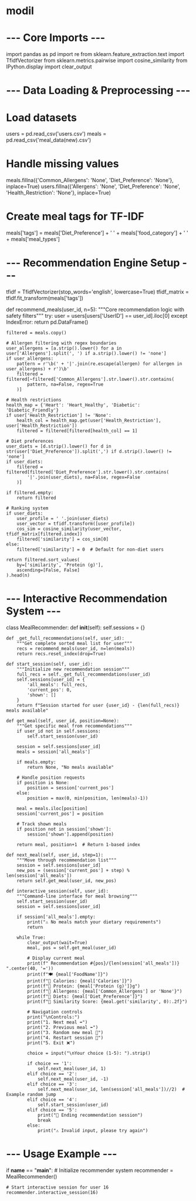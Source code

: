 # modil

# --- Core Imports ---
import pandas as pd
import re
from sklearn.feature_extraction.text import TfidfVectorizer
from sklearn.metrics.pairwise import cosine_similarity
from IPython.display import clear_output

# --- Data Loading & Preprocessing ---
# Load datasets
users = pd.read_csv('users.csv')
meals = pd.read_csv('meal_data(new).csv')

# Handle missing values
meals.fillna({'Common_Allergens': 'None', 'Diet_Preference': 'None'}, inplace=True)
users.fillna({'Allergens': 'None', 'Diet_Preference': 'None', 'Health_Restriction': 'None'}, inplace=True)

# Create meal tags for TF-IDF
meals['tags'] = meals['Diet_Preference'] + ' ' + meals['food_category'] + ' ' + meals['meal_types']

# --- Recommendation Engine Setup ---
tfidf = TfidfVectorizer(stop_words='english', lowercase=True)
tfidf_matrix = tfidf.fit_transform(meals['tags'])

def recommend_meals(user_id, n=5):
    """Core recommendation logic with safety filters"""
    try:
        user = users[users['UserID'] == user_id].iloc[0]
    except IndexError:
        return pd.DataFrame()

    filtered = meals.copy()
    
    # Allergen filtering with regex boundaries
    user_allergens = [a.strip().lower() for a in user['Allergens'].split(', ') if a.strip().lower() != 'none']
    if user_allergens:
        pattern = r'\b(' + '|'.join(re.escape(allergen) for allergen in user_allergens) + r')\b'
        filtered = filtered[~filtered['Common_Allergens'].str.lower().str.contains(
            pattern, na=False, regex=True
        )]
    
    # Health restrictions
    health_map = {'Heart': 'Heart_Healthy', 'Diabetic': 'Diabetic_Friendly'}
    if user['Health_Restriction'] != 'None':
        health_col = health_map.get(user['Health_Restriction'], user['Health_Restriction'])
        filtered = filtered[filtered[health_col] == 1]
    
    # Diet preferences
    user_diets = [d.strip().lower() for d in str(user['Diet_Preference']).split(',') if d.strip().lower() != 'none']
    if user_diets:
        filtered = filtered[filtered['Diet_Preference'].str.lower().str.contains(
            '|'.join(user_diets), na=False, regex=False
        )]
    
    if filtered.empty:
        return filtered
    
    # Ranking system
    if user_diets:
        user_profile = ' '.join(user_diets)
        user_vector = tfidf.transform([user_profile])
        cos_sim = cosine_similarity(user_vector, tfidf_matrix[filtered.index])
        filtered['similarity'] = cos_sim[0]
    else:
        filtered['similarity'] = 0  # Default for non-diet users
        
    return filtered.sort_values(
        by=['similarity', 'Protein (g)'], 
        ascending=[False, False]
    ).head(n)

# --- Interactive Recommendation System ---
class MealRecommender:
    def __init__(self):
        self.sessions = {}
        
    def _get_full_recommendations(self, user_id):
        """Get complete sorted meal list for user"""
        recs = recommend_meals(user_id, n=len(meals))
        return recs.reset_index(drop=True)
    
    def start_session(self, user_id):
        """Initialize new recommendation session"""
        full_recs = self._get_full_recommendations(user_id)
        self.sessions[user_id] = {
            'all_meals': full_recs,
            'current_pos': 0,
            'shown': []
        }
        return f"Session started for user {user_id} - {len(full_recs)} meals available"
    
    def get_meal(self, user_id, position=None):
        """Get specific meal from recommendations"""
        if user_id not in self.sessions:
            self.start_session(user_id)
            
        session = self.sessions[user_id]
        meals = session['all_meals']
        
        if meals.empty:
            return None, "No meals available"
        
        # Handle position requests
        if position is None:
            position = session['current_pos']
        else:
            position = max(0, min(position, len(meals)-1))
            
        meal = meals.iloc[position]
        session['current_pos'] = position
        
        # Track shown meals
        if position not in session['shown']:
            session['shown'].append(position)
            
        return meal, position+1  # Return 1-based index
    
    def next_meal(self, user_id, step=1):
        """Move through recommendation list"""
        session = self.sessions[user_id]
        new_pos = (session['current_pos'] + step) % len(session['all_meals'])
        return self.get_meal(user_id, new_pos)
    
    def interactive_session(self, user_id):
        """Command-line interface for meal browsing"""
        self.start_session(user_id)
        session = self.sessions[user_id]
        
        if session['all_meals'].empty:
            print("⚠️ No meals match your dietary requirements")
            return
            
        while True:
            clear_output(wait=True)
            meal, pos = self.get_meal(user_id)
            
            # Display current meal
            print(f" Recommendation #{pos}/{len(session['all_meals'])} ".center(40, '='))
            print(f"🍽 {meal['FoodName']}")
            print(f"🔹 Calories: {meal['Calories']}")
            print(f"🔹 Protein: {meal['Protein (g)']}g")
            print(f"🔹 Allergens: {meal['Common_Allergens'] or 'None'}")
            print(f"🔹 Diets: {meal['Diet_Preference']}")
            print(f"🔹 Similarity Score: {meal.get('similarity', 0):.2f}")
            
            # Navigation controls
            print("\nControls:")
            print("1. Next meal ➡")
            print("2. Previous meal ⬅")
            print("3. Random new meal 🎲")
            print("4. Restart session 🔄")
            print("5. Exit ❌")
            
            choice = input("\nYour choice (1-5): ").strip()
            
            if choice == '1':
                self.next_meal(user_id, 1)
            elif choice == '2':
                self.next_meal(user_id, -1)
            elif choice == '3':
                self.next_meal(user_id, len(session['all_meals'])//2)  # Example random jump
            elif choice == '4':
                self.start_session(user_id)
            elif choice == '5':
                print("👋 Ending recommendation session")
                break
            else:
                print("⚠️ Invalid input, please try again")

# --- Usage Example ---
if __name__ == "__main__":
    # Initialize recommender system
    recommender = MealRecommender()
    
    # Start interactive session for user 16
    recommender.interactive_session(16)
